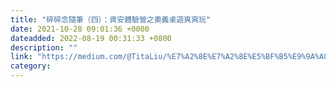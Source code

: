 ```yaml
---
title: "碎碎念隨筆（四）：資安體驗營之奧義桌遊爽爽玩"
date: 2021-10-28 09:01:36 +0000
dateadded: 2022-08-19 00:31:33 +0800
description: ""
link: "https://medium.com/@TitaLiu/%E7%A2%8E%E7%A2%8E%E5%BF%B5%E9%9A%A8%E7%AD%86-%E5%9B%9B-%E8%B3%87%E5%AE%89%E9%AB%94%E9%A9%97%E7%87%9F%E4%B9%8B%E5%A5%A7%E7%BE%A9%E6%A1%8C%E9%81%8A%E7%88%BD%E7%88%BD%E7%8E%A9-77e399cbc75a?source=rss-1f0703e3e84b------2"
category:
---
```

